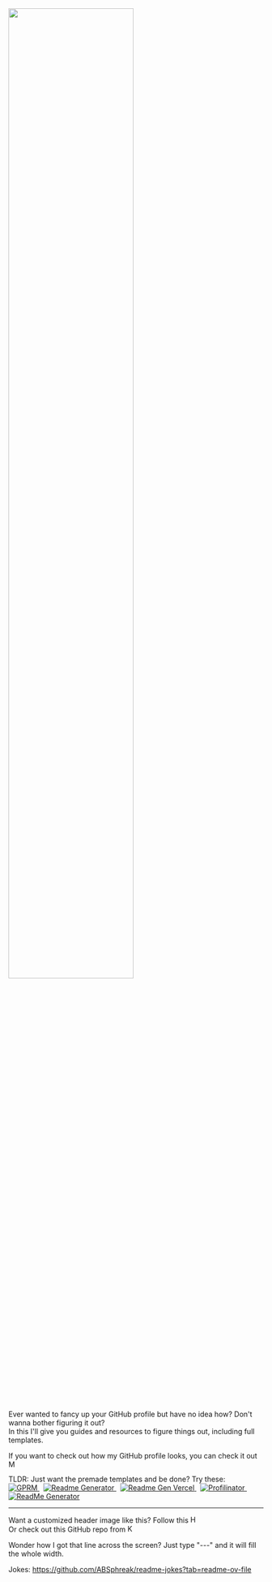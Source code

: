 <picture>
  <img src="https://github.com/user-attachments/assets/1cabdd78-7551-4cfe-a172-e4f2fd94b448" width="70%" />
</picture> <br> <br>

Ever wanted to fancy up your GitHub profile but have no idea how? Don't wanna bother figuring it out? <br>
In this I'll give you guides and resources to figure things out, including full templates.

If you want to check out how my GitHub profile looks, you can check it out <a href="https://github.com/HEE082024KH"> 
  <img src="https://img.shields.io/badge/here-brown" height="15px" alt="My GitHub Profile"> 
</a>

TLDR: Just want the premade templates and be done? Try these: <br>
<a href="https://gprm.itsvg.in/">
  <img src="https://img.shields.io/badge/GPRM-blue" alt="GPRM"> 
</a> &nbsp;
<a href="https://rahuldkjain.github.io/gh-profile-readme-generator/"> 
  <img src="https://img.shields.io/badge/Rahuldkjain-red" alt="Readme Generator"> 
</a> &nbsp; 
<a href="https://readme-gen.vercel.app/app"> 
  <img src="https://img.shields.io/badge/ReadmeGenVercel-green" alt="Readme Gen Vercel"> 
</a> &nbsp;
<a href="https://profilinator.rishav.dev/">
  <img src="https://img.shields.io/badge/Profilinator-yellow" alt="Profilinator"> 
</a> &nbsp;
<a href="https://profile-readme-generator.com/"> 
  <img src="https://img.shields.io/badge/MauroDeSouza-purple" alt="ReadMe Generator"> 
</a>


---

Want a customized header image like this? Follow this <a href="https://reheader.glitch.me/"> 
  <img src="https://img.shields.io/badge/template-brown" height="15px" alt="Header template"> 
</a> <br>
Or check out this GitHub repo from <a href="https://github.com/khalby786/REHeader?tab=readme-ov-file"> 
  <img src="https://img.shields.io/badge/Khalby786-brown" height="15px" alt="Khalby786 Header Guide"> 
</a>

Wonder how I got that line across the screen? Just type "---" and it will fill the whole width.

Jokes:
https://github.com/ABSphreak/readme-jokes?tab=readme-ov-file
